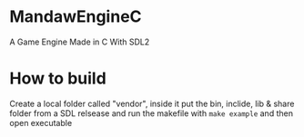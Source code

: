 # MandawEngineC
A Game Engine Made in C With SDL2

# How to build
Create a local folder called "vendor", inside it put the bin, inclide, lib & share folder from a SDL relsease and run the makefile with `make example` and then open executable